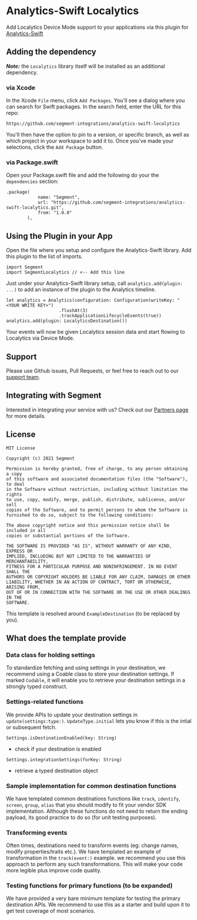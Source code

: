 # Analytics-Swift Localytics

Add Localytics Device Mode support to your applications via this plugin for [Analytics-Swift](https://github.com/segmentio/analytics-swift)

## Adding the dependency

***Note:*** the `Localytics` library itself will be installed as an additional dependency.

### via Xcode
In the Xcode `File` menu, click `Add Packages`.  You'll see a dialog where you can search for Swift packages.  In the search field, enter the URL for this repo:

```
https://github.com/segment-integrations/analytics-swift-localytics
```

You'll then have the option to pin to a version, or specific branch, as well as which project in your workspace to add it to.  Once you've made your selections, click the `Add Package` button.  

### via Package.swift

Open your Package.swift file and add the following do your the `dependencies` section:

```
.package(
            name: "Segment",
            url: "https://github.com/segment-integrations/analytics-swift-localytics.git",
            from: "1.0.0"
        ),
```


## Using the Plugin in your App

Open the file where you setup and configure the Analytics-Swift library.  Add this plugin to the list of imports.

```
import Segment
import SegmentLocalytics // <-- Add this line
```

Just under your Analytics-Swift library setup, call `analytics.add(plugin: ...)` to add an instance of the plugin to the Analytics timeline.

```
let analytics = Analytics(configuration: Configuration(writeKey: "<YOUR WRITE KEY>")
                    .flushAt(3)
                    .trackApplicationLifecycleEvents(true))
analytics.add(plugin: LocalyticsDestination())
```
Your events will now be given Localytics session data and start flowing to Localytics via Device Mode.


## Support

Please use Github issues, Pull Requests, or feel free to reach out to our [support team](https://segment.com/help/).

## Integrating with Segment

Interested in integrating your service with us? Check out our [Partners page](https://segment.com/partners/) for more details.

## License
```
MIT License

Copyright (c) 2021 Segment

Permission is hereby granted, free of charge, to any person obtaining a copy
of this software and associated documentation files (the "Software"), to deal
in the Software without restriction, including without limitation the rights
to use, copy, modify, merge, publish, distribute, sublicense, and/or sell
copies of the Software, and to permit persons to whom the Software is
furnished to do so, subject to the following conditions:

The above copyright notice and this permission notice shall be included in all
copies or substantial portions of the Software.

THE SOFTWARE IS PROVIDED "AS IS", WITHOUT WARRANTY OF ANY KIND, EXPRESS OR
IMPLIED, INCLUDING BUT NOT LIMITED TO THE WARRANTIES OF MERCHANTABILITY,
FITNESS FOR A PARTICULAR PURPOSE AND NONINFRINGEMENT. IN NO EVENT SHALL THE
AUTHORS OR COPYRIGHT HOLDERS BE LIABLE FOR ANY CLAIM, DAMAGES OR OTHER
LIABILITY, WHETHER IN AN ACTION OF CONTRACT, TORT OR OTHERWISE, ARISING FROM,
OUT OF OR IN CONNECTION WITH THE SOFTWARE OR THE USE OR OTHER DEALINGS IN THE
SOFTWARE.
```

This template is resolved around `ExampleDestination` (to be replaced by you). 

## What does the template provide
### Data class for holding settings
To standardize fetching and using settings in your destination, we recommend using a Coable class to store your destination settings. If marked `Codable`, it will enable you to retrieve your destination settings in a strongly typed construct.

### Settings-related functions
We provide APIs to update your destination settings in `update(settings:type:)`.
`UpdateType.initial` lets you know if this is the intial or subsequent fetch.

`Settings.isDestinationEnabled(key: String)`
- check if your destination is enabled

`Settings.integrationSettings(forKey: String)`
- retrieve a typed destination object

### Sample implementation for common destination functions
We have templated common destinations functions like `track`, `identify`, `screen`, `group`, `alias` that you should modify to fit your vendor SDK implementation. Although these functions do not need to return the ending payload, its good practice to do so (for unit testing purposes).

### Transforming events
Often times, destinations need to transform events (eg: change names, modify properties/traits etc.). We have templated an example of transformation in the `track(event:)` example. we recommend you use this approach to perform any such transformations. This will make your code more legible plus improve code quality.

### Testing functions for primary functions (to be expanded)
We have provided a very bare minimum template for testing the primary destination APIs. We recommend to use this as a starter and build upon it to get test coverage of most scenarios.
